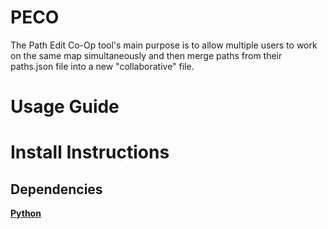 # PECO
The Path Edit Co-Op tool's main purpose is to allow multiple users to work on the same map simultaneously and then merge paths from their paths.json file into a new "collaborative" file.

# Usage Guide

# Install Instructions

## Dependencies
<b>[Python](https://www.python.org/downloads/)</b>

